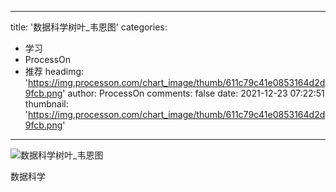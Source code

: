 
---
title: '数据科学树叶_韦恩图'
categories: 
 - 学习
 - ProcessOn
 - 推荐
headimg: 'https://img.processon.com/chart_image/thumb/611c79c41e0853164d2d9fcb.png'
author: ProcessOn
comments: false
date: 2021-12-23 07:22:51
thumbnail: 'https://img.processon.com/chart_image/thumb/611c79c41e0853164d2d9fcb.png'
---

<div>   
<img class="thumb" alt="数据科学树叶_韦恩图" src="https://img.processon.com/chart_image/thumb/611c79c41e0853164d2d9fcb.png" referrerpolicy="no-referrer">
<p>数据科学</p>  
</div>
            